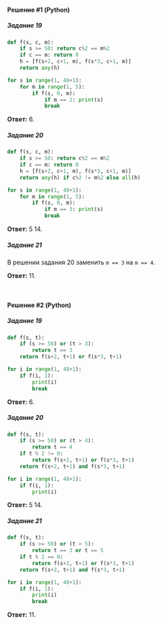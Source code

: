 #### Решение #1 (Python)

##### Задание 19
```python
def f(s, c, m):
	if s >= 50: return c%2 == m%2
	if c == m: return 0
	h = [f(s+2, c+1, m), f(s*3, c+1, m)]
	return any(h)

for s in range(1, 48+1):
	for m in range(1, 5):
		if f(s, 0, m):
			if m == 2: print(s)
			break
```
**Ответ:** 6.

##### Задание 20
```python
def f(s, c, m):
	if s >= 50: return c%2 == m%2
	if c == m: return 0
	h = [f(s+2, c+1, m), f(s*3, c+1, m)]
	return any(h) if c%2 != m%2 else all(h)

for s in range(1, 48+1):
	for m in range(1, 5):
		if f(s, 0, m):
			if m == 3: print(s)
			break
```
**Ответ:** 5 14.

##### Задание 21
В решении задания 20 заменить ``m == 3`` на ``m == 4``.

**Ответ:** 11.

<br>

#### Решение #2 (Python)

##### Задание 19
```python
def f(s, t):
	if (s >= 50) or (t > 3):
		return t == 3
	return f(s+2, t+1) or f(s*3, t+1)

for i in range(1, 48+1):
	if f(i, 1):
		print(i)
		break
```

**Ответ:** 6.

##### Задание 20
```python
def f(s, t):
	if (s >= 50) or (t > 4):
		return t == 4
	if t % 2 != 0:
		return f(s+2, t+1) or f(s*3, t+1)
	return f(s+2, t+1) and f(s*3, t+1)

for i in range(1, 48+1):
	if f(i, 1):
		print(i)
```

**Ответ:** 5 14.

##### Задание 21
```python
def f(s, t):
	if (s >= 50) or (t > 5):
		return t == 3 or t == 5
	if t % 2 == 0:
		return f(s+2, t+1) or f(s*3, t+1)
	return f(s+2, t+1) and f(s*3, t+1)

for i in range(1, 48+1):
	if f(i, 1):
		print(i)
		break
```

**Ответ:** 11.
